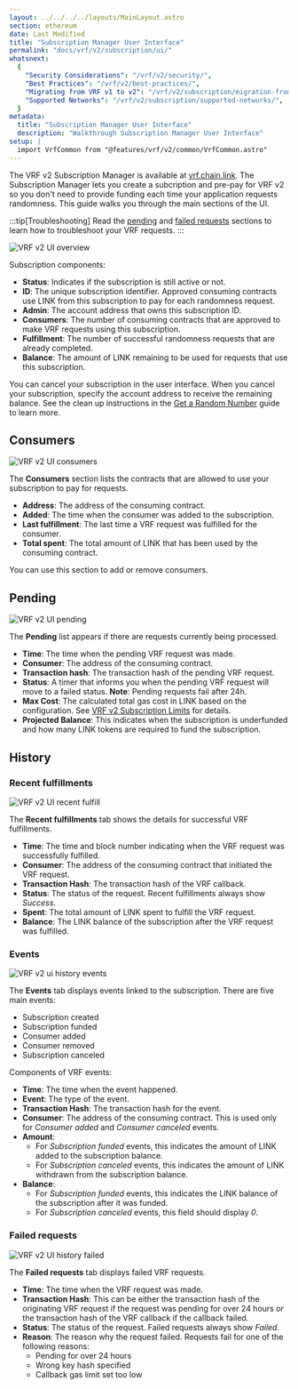 ```yaml
---
layout: ../../../../layouts/MainLayout.astro
section: ethereum
date: Last Modified
title: "Subscription Manager User Interface"
permalink: "docs/vrf/v2/subscription/ui/"
whatsnext:
  {
    "Security Considerations": "/vrf/v2/security/",
    "Best Practices": "/vrf/v2/best-practices/",
    "Migrating from VRF v1 to v2": "/vrf/v2/subscription/migration-from-v1/",
    "Supported Networks": "/vrf/v2/subscription/supported-networks/",
  }
metadata:
  title: "Subscription Manager User Interface"
  description: "Walkthrough Subscription Manager User Interface"
setup: |
  import VrfCommon from "@features/vrf/v2/common/VrfCommon.astro"
---
```


<VrfCommon callout="subscription"/>

The VRF v2 Subscription Manager is available at [vrf.chain.link](https://vrf.chain.link/). The Subscription Manager lets you create a subcription and pre-pay for VRF v2 so you don't need to provide funding each time your application requests randomness. This guide walks you through the main sections of the UI.

:::tip[Troubleshooting]
Read the [pending](#pending) and [failed requests](#failed-requests) sections to learn how to troubleshoot your VRF requests.
:::

![VRF v2 UI overview](/images/vrf/v2-ui-overview.png)

Subscription components:

- **Status**: Indicates if the subscription is still active or not.
- **ID**: The unique subscription identifier. Approved consuming contracts use LINK from this subscription to pay for each randomness request.
- **Admin**: The account address that owns this subscription ID.
- **Consumers**: The number of consuming contracts that are approved to make VRF requests using this subscription.
- **Fulfillment**: The number of successful randomness requests that are already completed.
- **Balance**: The amount of LINK remaining to be used for requests that use this subscription.

You can cancel your subscription in the user interface. When you cancel your subscription, specify the account address to receive the remaining balance. See the clean up instructions in the [Get a Random Number](/vrf/v2/subscription/examples/get-a-random-number/#clean-up) guide to learn more.

## Consumers

![VRF v2 UI consumers](/images/vrf/v2-ui-consumers.png)

The **Consumers** section lists the contracts that are allowed to use your subscription to pay for requests.

- **Address**: The address of the consuming contract.
- **Added**: The time when the consumer was added to the subscription.
- **Last fulfillment**: The last time a VRF request was fulfilled for the consumer.
- **Total spent**: The total amount of LINK that has been used by the consuming contract.

You can use this section to add or remove consumers.

## Pending

![VRF v2 UI pending](/images/vrf/v2-ui-pending.png)

The **Pending** list appears if there are requests currently being processed.

- **Time**: The time when the pending VRF request was made.
- **Consumer**: The address of the consuming contract.
- **Transaction hash**: The transaction hash of the pending VRF request.
- **Status**: A timer that informs you when the pending VRF request will move to a failed status. **Note**: Pending requests fail after 24h.
- **Max Cost**: The calculated total gas cost in LINK based on the configuration. See [VRF v2 Subscription Limits](/vrf/v2/subscription/#limits) for details.
- **Projected Balance**: This indicates when the subscription is underfunded and how many LINK tokens are required to fund the subscription.

## History

### Recent fulfillments

![VRF v2 UI recent fulfill](/images/vrf/v2-ui-recent-fulfill.png)

The **Recent fulfillments** tab shows the details for successful VRF fulfillments.

- **Time**: The time and block number indicating when the VRF request was successfully fulfilled.
- **Consumer**: The address of the consuming contract that initiated the VRF request.
- **Transaction Hash**: The transaction hash of the VRF callback.
- **Status**: The status of the request. Recent fulfillments always show _Success_.
- **Spent**: The total amount of LINK spent to fulfill the VRF request.
- **Balance**: The LINK balance of the subscription after the VRF request was fulfilled.

### Events

![VRF v2 ui history events](/images/vrf/v2-ui-history-events.png)

The **Events** tab displays events linked to the subscription. There are five main events:

- Subscription created
- Subscription funded
- Consumer added
- Consumer removed
- Subscription canceled

Components of VRF events:

- **Time**: The time when the event happened.
- **Event**: The type of the event.
- **Transaction Hash**: The transaction hash for the event.
- **Consumer**: The address of the consuming contract. This is used only for _Consumer added_ and _Consumer canceled_ events.
- **Amount**:
  - For _Subscription funded_ events, this indicates the amount of LINK added to the subscription balance.
  - For _Subscription canceled_ events, this indicates the amount of LINK withdrawn from the subscription balance.
- **Balance**:
  - For _Subscription funded_ events, this indicates the LINK balance of the subscription after it was funded.
  - For _Subscription canceled_ events, this field should display _0_.

### Failed requests

![VRF v2 UI history failed](/images/vrf/v2-ui-history-failed.png)

The **Failed requests** tab displays failed VRF requests.

- **Time**: The time when the VRF request was made.
- **Transaction Hash**: This can be either the transaction hash of the originating VRF request if the request was pending for over 24 hours _or_ the transaction hash of the VRF callback if the callback failed.
- **Status**: The status of the request. Failed requests always show _Failed_.
- **Reason**: The reason why the request failed. Requests fail for one of the following reasons:
  - Pending for over 24 hours
  - Wrong key hash specified
  - Callback gas limit set too low
